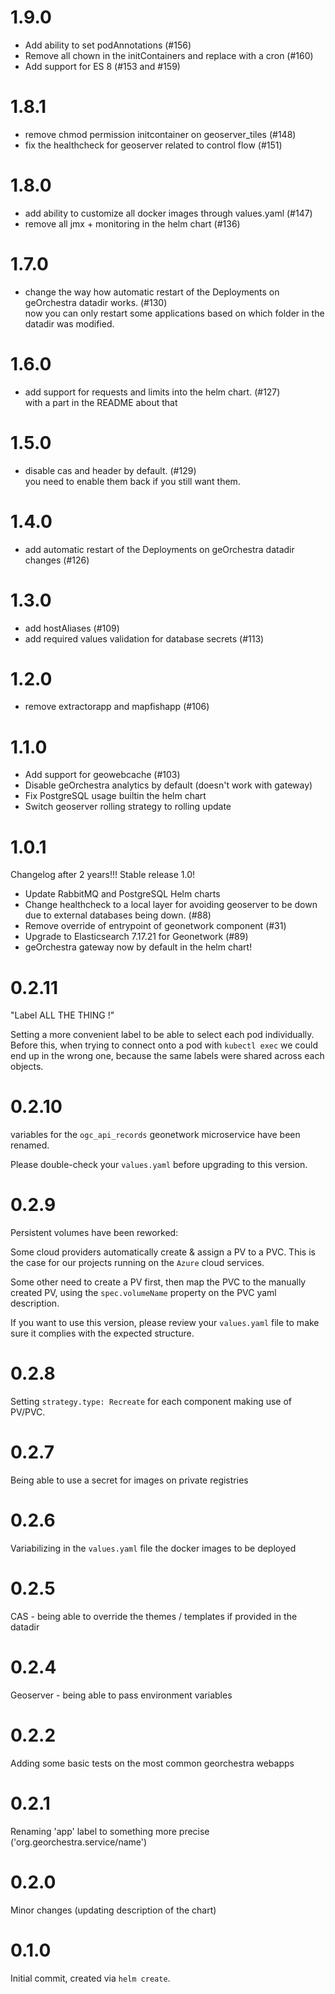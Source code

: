 # 1.9.0

- Add ability to set podAnnotations (#156)
- Remove all chown in the initContainers and replace with a cron (#160)
- Add support for ES 8 (#153 and #159)

# 1.8.1
- remove chmod permission initcontainer on geoserver_tiles (#148)
- fix the healthcheck for geoserver related to control flow (#151)

# 1.8.0

- add ability to customize all docker images through values.yaml (#147)
- remove all jmx + monitoring in the helm chart (#136)

# 1.7.0

- change the way how automatic restart of the Deployments on geOrchestra datadir works. (#130)  
  now you can only restart some applications based on which folder in the datadir was modified.

# 1.6.0

- add support for requests and limits into the helm chart. (#127)  
  with a part in the README about that

# 1.5.0
- disable cas and header by default. (#129)  
   you need to enable them back if you still want them.

# 1.4.0

- add automatic restart of the Deployments on geOrchestra datadir changes (#126)

# 1.3.0

- add hostAliases (#109)
- add required values validation for database secrets (#113)

# 1.2.0

- remove extractorapp and mapfishapp (#106)

# 1.1.0

- Add support for geowebcache (#103)
- Disable geOrchestra analytics by default (doesn't work with gateway)
- Fix PostgreSQL usage builtin the helm chart
- Switch geoserver rolling strategy to rolling update

# 1.0.1

Changelog after 2 years!!! Stable release 1.0!

- Update RabbitMQ and PostgreSQL Helm charts
- Change healthcheck to a local layer for avoiding geoserver to be down due to external databases being down. (#88)
- Remove override of entrypoint of geonetwork component (#31)
- Upgrade to Elasticsearch 7.17.21 for Geonetwork (#89)
- geOrchestra gateway now by default in the helm chart!

# 0.2.11

"Label ALL THE THING !"

Setting a more convenient label to be able to select each pod individually. Before this,
when trying to connect onto a pod with `kubectl exec` we could end up in the wrong one,
because the same labels were shared across each objects.

# 0.2.10

variables for the `ogc_api_records` geonetwork microservice have been renamed.

Please double-check your `values.yaml` before upgrading to this version.

# 0.2.9

Persistent volumes have been reworked:

Some cloud providers automatically create & assign a PV to a PVC. This is the
case for our projects running on the `Azure` cloud services.

Some other need to create a PV first, then map the PVC to the manually created
PV, using the `spec.volumeName` property on the PVC yaml description.

If you want to use this version, please review your `values.yaml` file to make
sure it complies with the expected structure.

# 0.2.8

Setting `strategy.type: Recreate` for each component making use of PV/PVC.

# 0.2.7

Being able to use a secret for images on private registries

# 0.2.6

Variabilizing in the `values.yaml` file the docker images to be deployed

# 0.2.5

CAS - being able to override the themes / templates if provided in the datadir

# 0.2.4

Geoserver - being able to pass environment variables

# 0.2.2

Adding some basic tests on the most common georchestra webapps

# 0.2.1

Renaming 'app' label to something more precise ('org.georchestra.service/name')

# 0.2.0

Minor changes (updating description of the chart)

# 0.1.0

Initial commit, created via `helm create`.
